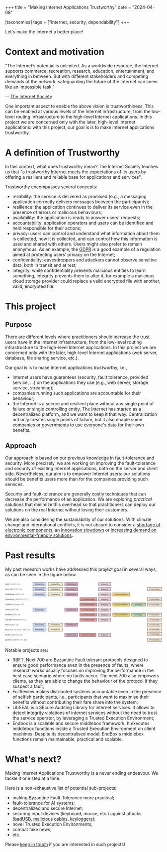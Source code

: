 +++
title = "Making Internet Applications Trustworthy"
date = "2024-04-08"

[taxonomies]
tags = ["internet, security, dependability"]
+++

Let's make the Internet a better place!

<!-- more -->

# Context and motivation

"The Internet’s potential is unlimited. As a worldwide resource, the Internet supports commerce,
recreation, research, education, entertainment, and everything in between. But with different
stakeholders and competing demands of the network, safeguarding the future of the Internet can seem
like an impossible task."

-- [The Internet Society](https://www.internetsociety.org/wp-content/uploads/2021/11/Enablers-of-OGST-EN.pdf)

One important aspect to enable the above vision is trustworthiness. This can be
enabled at various levels of the Internet infrastructure, from the low-level
routing infrastructure to the high-level Internet applications. In this project
we are concerned only with the later, high-level Internet applications: with
this project, our goal is is to make Internet applications trustworthy.

# A definition of Trustworthy

In this context, what does trustworthy mean? The Internet Society teaches us
that "a trustworthy Internet meets the expectations of its users by offering a
resilient and reliable base for applications and services".

Trustworthy encompasses several concepts:
- reliability: the service is delivered as promised (e.g., a messaging
  application correctly delivers messages between the participants);
- resilience: the application continues to deliver its service even in the
  presence of errors or malicious behaviours;
- availability: the application is ready to answer users' requests;
- accountability: application operators and users can be identified and held
  responsible for their actions;
- privacy: users can control and understand what information about them is
  collected, how it is collected, and can control how this information is used
  and shared with others. Users might also prefer to remain anonymous. As an
  example, the [GDPR](https://gdpr-info.eu/) is a good example of a regulation
  aimed at protecting users' privacy on the Internet;
- confidentiality: eavesdroppers and attackers cannot observe sensitive data,
  both in transit and at rest;
- integrity: while confidentiality prevents malicious entities to learn
  something, integrity prevents them to alter it, for example a malicious cloud
  storage provider could replace a valid encrypted file with another, valid,
  encrypted file.

# This project

## Purpose

There are different levels where practitioners should increase the trust users
have in the Internet infrastructure, from the low-level routing infrastructure
to the high-level Internet applications. In this project we are concerned only
with the later, high-level Internet applications (web server, database, file
sharing service, etc.).

Our goal is is to make Internet applications trustworthy, i.e.,
- Internet users have guarantees (security, fault tolerance, provided service,
  ...) on the applications they use (e.g., web server, storage service,
  streaming);
- companies running such applications are accountable for their behaviour;
- the Internet is a secure and resilient place without any single point of
  failure or single controlling entity. The Internet has started as a
  decentralized platform, and we want to keep it that way. Centralization not
  only creates single points of failure, but it also enable some companies or
  governments to use everyone's data for their own benefits.

## Approach

Our approach is based on our previous knowledge in fault-tolerance and
security. More precisely, we are working on improving the fault-tolerance and
security of existing Internet applications, both on the server and client side.
Nevertheless, our aim is to empower Internet users: our solutions should be
benefits users more than for the companies providing such services.

Security and fault-tolerance are generally costly techniques that can decrease
the performance of an application. We are exploring *practical* solutions that
minimize this overhead so that practitioners can deploy our solutions on the
real Internet without losing their customers.

We are also considering the sustainability of our solutions. With climate
change and international conflicts, it is not absurd to consider a [shortage of
electronic
components](https://en.wikipedia.org/wiki/2020%E2%80%932023_global_chip_shortage),
an [innovation
slowdown](https://www.zdnet.com/article/as-moores-law-slows-high-end-applications-may-feel-the-effect-mit-scientist-warns/)
or [increasing demand on environmental-friendly
solutions](https://news.mit.edu/2022/how-can-we-reduce-carbon-footprint-global-computing-0428).

# Past results

My past research works have addressed this project goal in several ways, as can be seen in the figure below.

![Past research](https://raw.githubusercontent.com/plaublin/plaublin.github.io/main/static/images/2024-04-09_pastresearch.jpg)

Notable projects are:
- RBFT, Next 700 are Byzantine Fault tolerant protocols designed to
  ensure good performance even in the presence of faults, where research works
  usually focuses on improving the performance in the best case scenario where
  no faults occur. The next 700 also empowers clients, as they are able to
  change the behaviour of the protocol if they suspect a fault;
- FullReview makes distributed systems accountable even in the presence of
  selfish participants, i.e., participants that want to maximise their benefits
  without contributing their fare share into the system;
- LibSEAL is a SEcure Auditing Library for internet services. It allows to
  detect integrity violations of internet services without the need to trust
  the service operator, by leveraging a Trusted Execution Environment;
- Endbox is a scalable and secure middlebox framework. It executes middlebox
  functions inside a Trusted Execution Environment on client machines. Despite
  its decentralised model, EndBox's middlebox functions remain maintainable,
  practical and scalable.

# What's next?

Making Internet Applications Trustworthy is a never ending endeavour. We tackle it one step at a time.

Here is a non-exhaustive list of potential sub-projects:
- making Byzantine Fault-Tolerance more practical;
- fault-tolerance for AI systems;
- decentralized and secure Internet;
- securing input devices (keyboard, mouse, etc.) against attacks
  ([badUSB](https://en.wikipedia.org/wiki/BadUSB), [malicious
  cables](https://counterespionage.com/malicious-usb-cables/),
  [keyloggers](https://en.wikipedia.org/wiki/Keystroke_logging));
- novel Trusted Execution Environments;
- combat fake news;
- etc.

Please [keep in touch](mailto:pierrelouis@iij.ad.jp) if you are interested in such projects!

